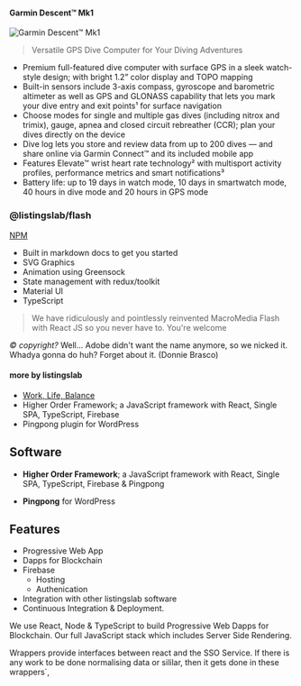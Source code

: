 #### Garmin Descent™ Mk1

![Garmin Descent™ Mk1](https://res.garmin.com/en/products/010-01760-00/v/cf-lg.jpg)

> Versatile GPS Dive Computer for Your Diving Adventures

- Premium full-featured dive computer with surface GPS in a sleek watch-style design; with bright 1.2” color display and TOPO mapping
- Built-in sensors include 3-axis compass, gyroscope and barometric altimeter as well as GPS and GLONASS capability that lets you mark your dive entry and exit points¹ for surface navigation
- Choose modes for single and multiple gas dives (including nitrox and trimix), gauge, apnea and closed circuit rebreather (CCR); plan your dives directly on the device
- Dive log lets you store and review data from up to 200 dives — and share online via Garmin Connect™ and its included mobile app
- Features Elevate™ wrist heart rate technology² with multisport activity profiles, performance metrics and smart notifications³
- Battery life: up to 19 days in watch mode, 10 days in smartwatch mode, 40 hours in dive mode and 20 hours in GPS mode


### @listingslab/flash

[NPM](https://www.npmjs.com/package/@listingslab/flash)

- Built in markdown docs to get you started
- SVG Graphics
- Animation using Greensock
- State management with redux/toolkit
- Material UI
- TypeScript

> We have ridiculously and pointlessly reinvented MacroMedia Flash with React JS so you never have to. You're welcome

_© copyright?_  Well... Adobe didn't want the name anymore, so we nicked it. Whadya gonna do huh? Forget about it. (Donnie Brasco)

#### more by listingslab

- [Work, Life, Balance](https://listingslab.com/work-life-balance)
- Higher Order Framework; a JavaScript framework with React, Single SPA, TypeScript, Firebase
- Pingpong plugin for WordPress

## Software

- **Higher Order Framework**; a JavaScript framework with React, Single SPA, TypeScript, Firebase & Pingpong 

- **Pingpong** for WordPress

## Features

- Progressive Web App
- Dapps for Blockchain
- Firebase
    - Hosting
    - Authenication
- Integration with other listingslab software
- Continuous Integration & Deployment. 

We use React, Node & TypeScript to build Progressive Web Dapps for Blockchain. 
Our full JavaScript stack which includes Server Side Rendering.

Wrappers provide interfaces between react and the SSO Service. If there is any work to be done normalising data or sililar, then it gets done in these wrappers`,
